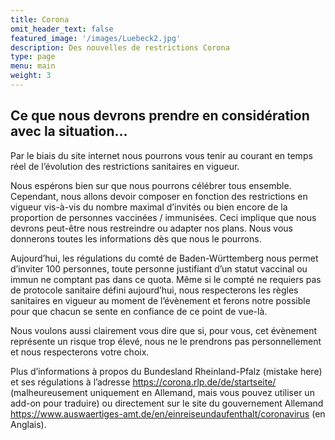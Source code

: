 ```yaml
---
title: Corona
omit_header_text: false
featured_image: '/images/Luebeck2.jpg'
description: Des nouvelles de restrictions Corona
type: page
menu: main
weight: 3
---
```


## Ce que nous devrons prendre en considération avec la situation…

Par le biais du site internet nous pourrons vous tenir au courant en temps réel de l’évolution des restrictions sanitaires en vigueur.

Nous espérons bien sur que nous pourrons célébrer tous ensemble. 
Cependant, nous allons devoir composer en fonction des restrictions en vigueur vis-à-vis du nombre maximal d’invités ou bien encore de la proportion de personnes vaccinées / immunisées. 
Ceci implique que nous devrons peut-être nous restreindre ou adapter nos plans. Nous vous donnerons toutes les informations dès que nous le pourrons.

Aujourd’hui, les régulations du comté de Baden-Württemberg nous permet d’inviter 100 personnes, toute personne justifiant d’un statut vaccinal ou immun ne comptant pas dans ce quota. 
Même si le compté ne requiers pas de protocole sanitaire défini aujourd’hui, nous respecterons les règles sanitaires en vigueur au moment de l’évènement et ferons notre possible pour que chacun se sente en confiance de ce point de vue-là.

Nous voulons aussi clairement vous dire que si, pour vous, cet évènement représente un risque trop élevé, nous ne le prendrons pas personnellement et nous respecterons votre choix.

Plus d’informations à propos du Bundesland Rheinland-Pfalz (mistake here) et ses régulations à l’adresse https://corona.rlp.de/de/startseite/ (malheureusement uniquement en Allemand, 
mais vous pouvez utiliser un add-on pour traduire) ou directement sur le site du gouvernement Allemand https://www.auswaertiges-amt.de/en/einreiseundaufenthalt/coronavirus (en Anglais).